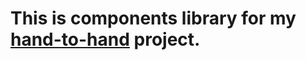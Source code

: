 # This is components library for my [hand-to-hand](https://github.com/FedorOshepkov/hand-to-hand) project.
